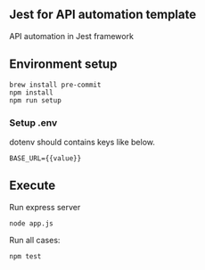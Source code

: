 ## Jest for API automation template
API automation in Jest framework

## Environment setup
```
brew install pre-commit
npm install
npm run setup
```

### Setup .env
dotenv should contains keys like below.
```
BASE_URL={{value}}
```

## Execute
Run express server
```
node app.js
```

Run all cases:
```
npm test
```



